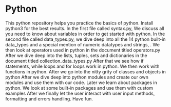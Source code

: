 # Python
This python repository helps you practice the basics of python. Install python3 for the best results.
In the first file called syntax.py, We discuss all you need to know about variables in order to get started with python.
In the second file called data_types.py, we dive deep into all the 14 python built-in data_types and a special mention of numeric datatypes and strings, .
We then look at operators used in python in the document titled operators.py
After we dive deep into the lists, tuples, sets and dictionaries in the document titled collection_data_types.py
After that we see how if statements, while loops and for loops work in python.
We then work with functions in python.
After we go into the nitty grity of classes and objects in python
After we dive deep into python modules and create our own modules and use them with our code.
Later we learn about packages in python. We look at some built-in packages and use them with custom examples
After we finally let the user interact with user input methods, formatting and errors handling.
Have fun.
